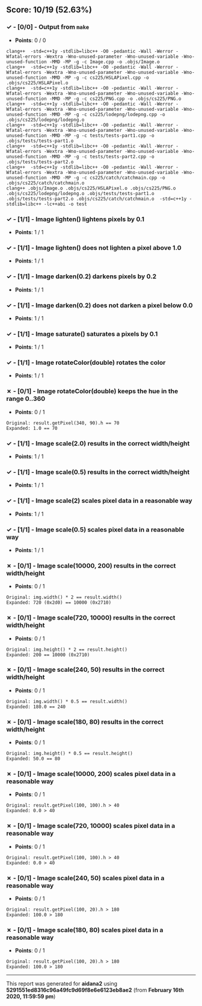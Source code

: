 


## Score: 10/19 (52.63%)


### ✓ - [0/0] - Output from `make`

- **Points**: 0 / 0


```
clang++  -std=c++1y -stdlib=libc++ -O0 -pedantic -Wall -Werror -Wfatal-errors -Wextra -Wno-unused-parameter -Wno-unused-variable -Wno-unused-function -MMD -MP -g -c Image.cpp -o .objs/Image.o
clang++  -std=c++1y -stdlib=libc++ -O0 -pedantic -Wall -Werror -Wfatal-errors -Wextra -Wno-unused-parameter -Wno-unused-variable -Wno-unused-function -MMD -MP -g -c cs225/HSLAPixel.cpp -o .objs/cs225/HSLAPixel.o
clang++  -std=c++1y -stdlib=libc++ -O0 -pedantic -Wall -Werror -Wfatal-errors -Wextra -Wno-unused-parameter -Wno-unused-variable -Wno-unused-function -MMD -MP -g -c cs225/PNG.cpp -o .objs/cs225/PNG.o
clang++  -std=c++1y -stdlib=libc++ -O0 -pedantic -Wall -Werror -Wfatal-errors -Wextra -Wno-unused-parameter -Wno-unused-variable -Wno-unused-function -MMD -MP -g -c cs225/lodepng/lodepng.cpp -o .objs/cs225/lodepng/lodepng.o
clang++  -std=c++1y -stdlib=libc++ -O0 -pedantic -Wall -Werror -Wfatal-errors -Wextra -Wno-unused-parameter -Wno-unused-variable -Wno-unused-function -MMD -MP -g -c tests/tests-part1.cpp -o .objs/tests/tests-part1.o
clang++  -std=c++1y -stdlib=libc++ -O0 -pedantic -Wall -Werror -Wfatal-errors -Wextra -Wno-unused-parameter -Wno-unused-variable -Wno-unused-function -MMD -MP -g -c tests/tests-part2.cpp -o .objs/tests/tests-part2.o
clang++  -std=c++1y -stdlib=libc++ -O0 -pedantic -Wall -Werror -Wfatal-errors -Wextra -Wno-unused-parameter -Wno-unused-variable -Wno-unused-function -MMD -MP -g -c cs225/catch/catchmain.cpp -o .objs/cs225/catch/catchmain.o
clang++ .objs/Image.o .objs/cs225/HSLAPixel.o .objs/cs225/PNG.o .objs/cs225/lodepng/lodepng.o .objs/tests/tests-part1.o .objs/tests/tests-part2.o .objs/cs225/catch/catchmain.o  -std=c++1y -stdlib=libc++ -lc++abi -o test

```


### ✓ - [1/1] - Image lighten() lightens pixels by 0.1

- **Points**: 1 / 1





### ✓ - [1/1] - Image lighten() does not lighten a pixel above 1.0

- **Points**: 1 / 1





### ✓ - [1/1] - Image darken(0.2) darkens pixels by 0.2

- **Points**: 1 / 1





### ✓ - [1/1] - Image darken(0.2) does not darken a pixel below 0.0

- **Points**: 1 / 1





### ✓ - [1/1] - Image saturate() saturates a pixels by 0.1

- **Points**: 1 / 1





### ✓ - [1/1] - Image rotateColor(double) rotates the color

- **Points**: 1 / 1





### ✗ - [0/1] - Image rotateColor(double) keeps the hue in the range 0..360

- **Points**: 0 / 1


```
Original: result.getPixel(340, 90).h == 70
Expanded: 1.0 == 70
```


### ✓ - [1/1] - Image scale(2.0) results in the correct width/height

- **Points**: 1 / 1





### ✓ - [1/1] - Image scale(0.5) results in the correct width/height

- **Points**: 1 / 1





### ✓ - [1/1] - Image scale(2) scales pixel data in a reasonable way

- **Points**: 1 / 1





### ✓ - [1/1] - Image scale(0.5) scales pixel data in a reasonable way

- **Points**: 1 / 1





### ✗ - [0/1] - Image scale(10000\, 200) results in the correct width/height

- **Points**: 0 / 1


```
Original: img.width() * 2 == result.width()
Expanded: 720 (0x2d0) == 10000 (0x2710)
```


### ✗ - [0/1] - Image scale(720\, 10000) results in the correct width/height

- **Points**: 0 / 1


```
Original: img.height() * 2 == result.height()
Expanded: 200 == 10000 (0x2710)
```


### ✗ - [0/1] - Image scale(240\, 50) results in the correct width/height

- **Points**: 0 / 1


```
Original: img.width() * 0.5 == result.width()
Expanded: 180.0 == 240
```


### ✗ - [0/1] - Image scale(180\, 80) results in the correct width/height

- **Points**: 0 / 1


```
Original: img.height() * 0.5 == result.height()
Expanded: 50.0 == 80
```


### ✗ - [0/1] - Image scale(10000\, 200) scales pixel data in a reasonable way

- **Points**: 0 / 1


```
Original: result.getPixel(100, 100).h > 40
Expanded: 0.0 > 40
```


### ✗ - [0/1] - Image scale(720\, 10000) scales pixel data in a reasonable way

- **Points**: 0 / 1


```
Original: result.getPixel(100, 100).h > 40
Expanded: 0.0 > 40
```


### ✗ - [0/1] - Image scale(240\, 50) scales pixel data in a reasonable way

- **Points**: 0 / 1


```
Original: result.getPixel(100, 20).h > 180
Expanded: 100.0 > 180
```


### ✗ - [0/1] - Image scale(180\, 80) scales pixel data in a reasonable way

- **Points**: 0 / 1


```
Original: result.getPixel(100, 20).h > 180
Expanded: 100.0 > 180
```


---

This report was generated for **aidana2** using **5291551ed8316c96a49fc9d69f8e6e6123eb8ae2** (from **February 16th 2020, 11:59:59 pm**)
